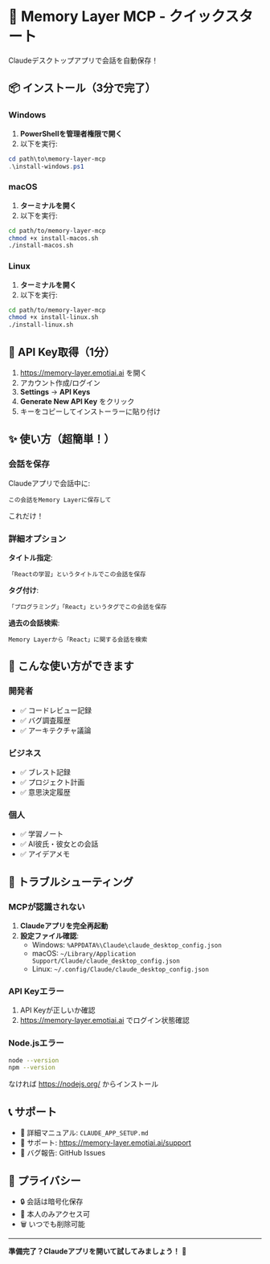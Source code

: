 # 🚀 Memory Layer MCP - クイックスタート

Claudeデスクトップアプリで会話を自動保存！

## 📦 インストール（3分で完了）

### Windows

1. **PowerShellを管理者権限で開く**
2. 以下を実行:
```powershell
cd path\to\memory-layer-mcp
.\install-windows.ps1
```

### macOS

1. **ターミナルを開く**
2. 以下を実行:
```bash
cd path/to/memory-layer-mcp
chmod +x install-macos.sh
./install-macos.sh
```

### Linux

1. **ターミナルを開く**
2. 以下を実行:
```bash
cd path/to/memory-layer-mcp
chmod +x install-linux.sh
./install-linux.sh
```

## 🔑 API Key取得（1分）

1. https://memory-layer.emotiai.ai を開く
2. アカウント作成/ログイン
3. **Settings** → **API Keys**
4. **Generate New API Key** をクリック
5. キーをコピーしてインストーラーに貼り付け

## ✨ 使い方（超簡単！）

### 会話を保存

Claudeアプリで会話中に:

```
この会話をMemory Layerに保存して
```

これだけ！

### 詳細オプション

**タイトル指定**:
```
「Reactの学習」というタイトルでこの会話を保存
```

**タグ付け**:
```
「プログラミング」「React」というタグでこの会話を保存
```

**過去の会話検索**:
```
Memory Layerから「React」に関する会話を検索
```

## 🎯 こんな使い方ができます

### 開発者
- ✅ コードレビュー記録
- ✅ バグ調査履歴
- ✅ アーキテクチャ議論

### ビジネス
- ✅ ブレスト記録
- ✅ プロジェクト計画
- ✅ 意思決定履歴

### 個人
- ✅ 学習ノート
- ✅ AI彼氏・彼女との会話
- ✅ アイデアメモ

## 🔧 トラブルシューティング

### MCPが認識されない

1. **Claudeアプリを完全再起動**
2. **設定ファイル確認**:
   - Windows: `%APPDATA%\Claude\claude_desktop_config.json`
   - macOS: `~/Library/Application Support/Claude/claude_desktop_config.json`
   - Linux: `~/.config/Claude/claude_desktop_config.json`

### API Keyエラー

1. API Keyが正しいか確認
2. https://memory-layer.emotiai.ai でログイン状態確認

### Node.jsエラー

```bash
node --version
npm --version
```

なければ https://nodejs.org/ からインストール

## 📞 サポート

- 📖 詳細マニュアル: `CLAUDE_APP_SETUP.md`
- 💬 サポート: https://memory-layer.emotiai.ai/support
- 🐛 バグ報告: GitHub Issues

## 🔐 プライバシー

- 🔒 会話は暗号化保存
- 👤 本人のみアクセス可
- 🗑️ いつでも削除可能

---

**準備完了？Claudeアプリを開いて試してみましょう！** 🚀
